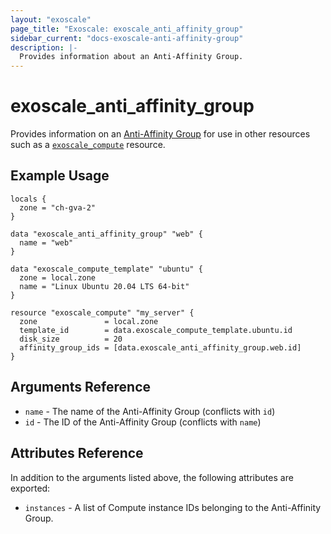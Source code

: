 ```yaml
---
layout: "exoscale"
page_title: "Exoscale: exoscale_anti_affinity_group"
sidebar_current: "docs-exoscale-anti-affinity-group"
description: |-
  Provides information about an Anti-Affinity Group.
---
```


# exoscale\_anti\_affinity\_group

Provides information on an [Anti-Affinity Group][aag-doc] for use in other resources such as a [`exoscale_compute`][r-compute] resource.


## Example Usage

```hcl
locals {
  zone = "ch-gva-2"
}

data "exoscale_anti_affinity_group" "web" {
  name = "web"
}

data "exoscale_compute_template" "ubuntu" {
  zone = local.zone
  name = "Linux Ubuntu 20.04 LTS 64-bit"
}

resource "exoscale_compute" "my_server" {
  zone               = local.zone
  template_id        = data.exoscale_compute_template.ubuntu.id
  disk_size          = 20
  affinity_group_ids = [data.exoscale_anti_affinity_group.web.id]
}
```


## Arguments Reference

* `name` - The name of the Anti-Affinity Group (conflicts with `id`)
* `id` - The ID of the Anti-Affinity Group (conflicts with `name`)


## Attributes Reference

In addition to the arguments listed above, the following attributes are exported:

* `instances` - A list of Compute instance IDs belonging to the Anti-Affinity Group.


[aag-doc]: https://community.exoscale.com/documentation/compute/anti-affinity-groups/
[r-compute]: ../r/compute.html

